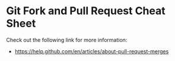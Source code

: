 # Git Fork and Pull Request Cheat Sheet

Check out the following link for more information:

* https://help.github.com/en/articles/about-pull-request-merges